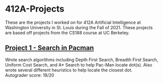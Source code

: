 # 412A-Projects
These are the projects I worked on for 412A Artificial Intelligence at Washington University in St. Louis during the Fall of 2021.   These projects are based off projects from the CS188 course at UC Berkeley.

## [Project 1 - Search in Pacman ](https://github.com/griffintlorimer/412A-Projects/tree/main/project1)
Wrote search algorithms including Depth First Search, Breadth First Search, Uniform Cost Search, and A* Search to help Pac-Man locate dot(s).  Also wrote several different heuristics to help locate the closest dot.  
Autograder score: 19/20
